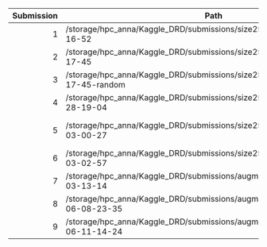 | Submission | Path | Validation | Leaderboard | Comment |
| ---------: | ---- | ---------- | ----------- | ------- |
|1|/storage/hpc_anna/Kaggle_DRD/submissions/size256/minimal/2015-05-27-16-52|0.068|0.07967||
|2|/storage/hpc_anna/Kaggle_DRD/submissions/size256/minimal/2015-05-27-17-45|0.078|0.06259|batch size 128|
|3|/storage/hpc_anna/Kaggle_DRD/submissions/size256/minimal/2015-05-27-17-45-random||0.00966||
|4|/storage/hpc_anna/Kaggle_DRD/submissions/size256/onehidden/2015-05-28-19-04|0.1342|0.13179||
|5|/storage/hpc_anna/Kaggle_DRD/submissions/size256/firstborn/2015-06-03-00-27|0.14|0.12295|batch size 128 lr = 0.001|
|6|/storage/hpc_anna/Kaggle_DRD/submissions/size256/onehidden/2015-06-03-02-57|0.1471|0.14082||
|7|/storage/hpc_anna/Kaggle_DRD/submissions/augm256/onehidden/2015-06-03-13-14|0.05|0.04542||
|8|/storage/hpc_anna/Kaggle_DRD/submissions/augm256/onehiddenpool/2015-06-08-23-35|0.09|0.08|lr = 1e-6|
|9|/storage/hpc_anna/Kaggle_DRD/submissions/augm256/onehiddenpool/2015-06-11-14-24||||
